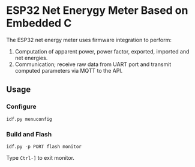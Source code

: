 
# ESP32 Net Enerygy Meter Based on Embedded C
The ESP32 net energy meter uses firmware integration to perform:  
1. Computation of apparent power, power factor, exported, imported and net energies.
2. Communication; receive raw data from UART port and transmit computed parameters via MQTT to the API.  

## Usage

### Configure

```
idf.py menuconfig
```

### Build and Flash

```
idf.py -p PORT flash monitor
```

Type ``Ctrl-]`` to exit monitor.
